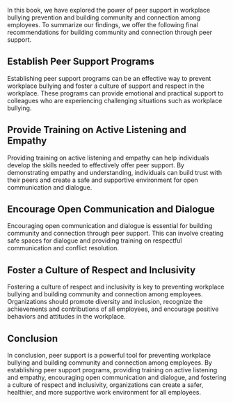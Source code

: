 
In this book, we have explored the power of peer support in workplace bullying prevention and building community and connection among employees. To summarize our findings, we offer the following final recommendations for building community and connection through peer support.

Establish Peer Support Programs
-------------------------------

Establishing peer support programs can be an effective way to prevent workplace bullying and foster a culture of support and respect in the workplace. These programs can provide emotional and practical support to colleagues who are experiencing challenging situations such as workplace bullying.

Provide Training on Active Listening and Empathy
------------------------------------------------

Providing training on active listening and empathy can help individuals develop the skills needed to effectively offer peer support. By demonstrating empathy and understanding, individuals can build trust with their peers and create a safe and supportive environment for open communication and dialogue.

Encourage Open Communication and Dialogue
-----------------------------------------

Encouraging open communication and dialogue is essential for building community and connection through peer support. This can involve creating safe spaces for dialogue and providing training on respectful communication and conflict resolution.

Foster a Culture of Respect and Inclusivity
-------------------------------------------

Fostering a culture of respect and inclusivity is key to preventing workplace bullying and building community and connection among employees. Organizations should promote diversity and inclusion, recognize the achievements and contributions of all employees, and encourage positive behaviors and attitudes in the workplace.

Conclusion
----------

In conclusion, peer support is a powerful tool for preventing workplace bullying and building community and connection among employees. By establishing peer support programs, providing training on active listening and empathy, encouraging open communication and dialogue, and fostering a culture of respect and inclusivity, organizations can create a safer, healthier, and more supportive work environment for all employees.
